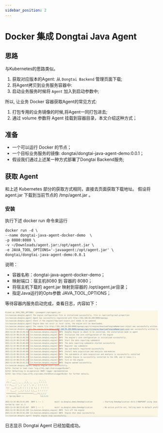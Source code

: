 ```yaml
---
sidebar_position: 2
---
```

# Docker 集成 Dongtai Java Agent

## 思路

与Kubernetes的思路类似。

1. 获取对应版本的Agent: 从 `Dongtai Backend` 管理页面下载;
2. 将Agent拷贝到业务服务容器中:
3. 启动业务服务时候将 `Agent` 加入到启动参数中;

所以, 让业务 Docker 容器获取Agent的常见方式:

1. 打包专用的业务镜像的时候,将Agent一同打包进去;
2. 通过 volume  参数将 Agent 挂载到容器目录，本文介绍这种方式；

## 准备

- 一个可以运行 Docker 的节点；
- 一个目标业务服务的镜像: dongtai/dongtai-java-agent-demo:0.0.1；
- 假设我们通过上述某一种方式部署了Dongtai Backend服务;

## 获取 Agent

和上述 Kubernetes 部分的获取方式相同，直接去页面获取下载地址。
假设将 agent.jar 下载到当前节点的 /tmp/agent.jar 。

### 安装

执行下述 docker run 命令来运行

```shell
docker run -d \
--name dongtai-java-agent-docker-demo  \
-p 8080:8080 \
-v ~/Downloads/agent.jar:/opt/agent.jar \
-e JAVA_TOOL_OPTIONS='-javaagent:/opt/agent.jar' \
dongtai/dongtai-java-agent-demo:0.0.1
```

说明：

- 容器名称：dongtai-java-agent-docker-demo；
- 映射端口：宿主机8080 到 容器的 8080；
- 将宿主机下载的 agent.jar 映射到容器的 /opt/agent.jar目录；
- 指定Java运行的Opts参数 JAVA_TOOL_OPTIONS；

等待容器内服务启动完成，查看日志，内容如下：

![Image](images/6331c286-f256-4aeb-8ee4-5c58dffd56cb.png)

日志显示 Dongtai Agent 已经加载成功。
